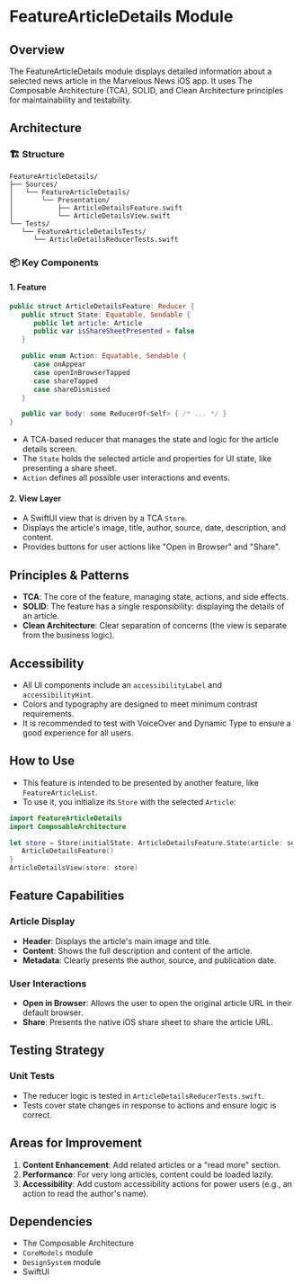 # FeatureArticleDetails Module

## Overview
The FeatureArticleDetails module displays detailed information about a selected news article in the Marvelous News iOS app. It uses The Composable Architecture (TCA), SOLID, and Clean Architecture principles for maintainability and testability.

## Architecture

### 🏗 Structure
```
FeatureArticleDetails/
├── Sources/
│   └── FeatureArticleDetails/
│       └── Presentation/
│           ├── ArticleDetailsFeature.swift
│           └── ArticleDetailsView.swift
└── Tests/
   └── FeatureArticleDetailsTests/
      └── ArticleDetailsReducerTests.swift
```

### 📦 Key Components

#### 1. Feature
```swift
public struct ArticleDetailsFeature: Reducer {
   public struct State: Equatable, Sendable {
      public let article: Article
      public var isShareSheetPresented = false
   }

   public enum Action: Equatable, Sendable {
      case onAppear
      case openInBrowserTapped
      case shareTapped
      case shareDismissed
   }

   public var body: some ReducerOf<Self> { /* ... */ }
}
```
- A TCA-based reducer that manages the state and logic for the article details screen.
- The `State` holds the selected article and properties for UI state, like presenting a share sheet.
- `Action` defines all possible user interactions and events.

#### 2. View Layer
- A SwiftUI view that is driven by a TCA `Store`.
- Displays the article's image, title, author, source, date, description, and content.
- Provides buttons for user actions like "Open in Browser" and "Share".

## Principles & Patterns
- **TCA**: The core of the feature, managing state, actions, and side effects.
- **SOLID**: The feature has a single responsibility: displaying the details of an article.
- **Clean Architecture**: Clear separation of concerns (the view is separate from the business logic).

## Accessibility
- All UI components include an `accessibilityLabel` and `accessibilityHint`.
- Colors and typography are designed to meet minimum contrast requirements.
- It is recommended to test with VoiceOver and Dynamic Type to ensure a good experience for all users.

## How to Use
- This feature is intended to be presented by another feature, like `FeatureArticleList`.
- To use it, you initialize its `Store` with the selected `Article`:
```swift
import FeatureArticleDetails
import ComposableArchitecture

let store = Store(initialState: ArticleDetailsFeature.State(article: selectedArticle)) {
   ArticleDetailsFeature()
}
ArticleDetailsView(store: store)
```

## Feature Capabilities

### Article Display
- **Header**: Displays the article's main image and title.
- **Content**: Shows the full description and content of the article.
- **Metadata**: Clearly presents the author, source, and publication date.

### User Interactions
- **Open in Browser**: Allows the user to open the original article URL in their default browser.
- **Share**: Presents the native iOS share sheet to share the article URL.

## Testing Strategy

### Unit Tests
- The reducer logic is tested in `ArticleDetailsReducerTests.swift`.
- Tests cover state changes in response to actions and ensure logic is correct.

## Areas for Improvement

1. **Content Enhancement**: Add related articles or a "read more" section.
2. **Performance**: For very long articles, content could be loaded lazily.
3. **Accessibility**: Add custom accessibility actions for power users (e.g., an action to read the author's name).

## Dependencies
- The Composable Architecture
- `CoreModels` module
- `DesignSystem` module
- SwiftUI